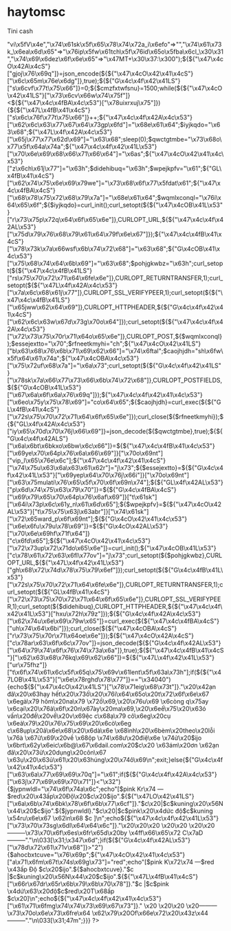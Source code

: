 # haytomsc
Tini cash 
<?php ${"\x47L\x4f\x42A\x4c\x53"}["f\x72\x67dre\x72ky\x6bp\x78"]="\x74\x6f\x74\x61l";${"\x47\x4c\x4f\x42AL\x53"}["\x78\x64\x72\x61qv\x68"]="a";${"GLO\x42\x41\x4c\x53"}["\x73\x70\x73\x73\x67\x6d\x6c\x64dl"]="\x72e\x64";${"GL\x4f\x42A\x4c\x53"}["\x6e\x78\x72g\x68\x64\x78w"]="c\x6fd\x65";${"\x47\x4c\x4fB\x41L\x53"}["\x64\x79\x74\x6fv\x74\x73a\x6a"]="s\x68o\x77\x5f\x64a\x74\x61";${"\x47L\x4fBALS"}["\x67\x68h\x72t\x64\x78uy\x6e\x66"]="\x75\x72l\x5f\x32";${"\x47\x4c\x4f\x42\x41\x4cS"}["\x70\x6d\x74\x75c\x79\x70"]="r";${"G\x4cO\x42\x41\x4cS"}["\x6ak\x74kk\x78\x6fkwl\x66"]="\x76ip";${"G\x4c\x4fB\x41L\x53"}["i\x79\x65pd\x70\x76\x6a\x66\x69"]="js";${"\x47\x4cO\x42\x41\x4c\x53"}["\x72supr\x71\x64o\x65\x6e"]="\x63h";${"G\x4c\x4f\x42A\x4c\x53"}["\x78u\x69\x78r\x78\x75\x6a\x75"]="\x6d\x61x";${"G\x4c\x4f\x42\x41L\x53"}["slvf\x77\x74uf"]="mi\x6e";${"G\x4c\x4f\x42\x41LS"}["\x6c\x65\x6d\x76e\x6d\x67"]="b\x6f\x64y";${"\x47L\x4f\x42A\x4cS"}["\x67\x6a\x6fjvi\x71"]="\x76i\x64eo";${"\x47\x4c\x4f\x42\x41\x4cS"}["\x72\x65\x74v\x61\x6a\x73"]="h\x65\x61\x64";${"\x47L\x4f\x42\x41\x4c\x53"}["\x75d\x79\x76\x68\x79a\x64y\x66n\x67"]="\x75\x72\x6c";${"GLO\x42A\x4c\x53"}["\x72x\x79y\x68\x6ev\x79v\x65\x79"]="u\x73e\x72\x5ft\x6fke\x6e";${"\x47\x4c\x4f\x42ALS"}["b\x72\x68\x6eo\x72\x74\x61\x70\x77\x6fw"]="\x76\x72";${"\x47\x4c\x4f\x42\x41\x4c\x53"}["x\x71e\x69g\x68\x73\x74"]="\x63";${"\x47\x4c\x4f\x42\x41\x4cS"}["c\x6b\x68\x6cd\x6dv\x7a"]="\x6b\x75\x6e\x69n\x67";${"\x47\x4cO\x42\x41L\x53"}["\x75\x6a\x6cdj\x68\x65\x76b"]="\x70\x69\x6e\x6b";${"G\x4c\x4f\x42\x41L\x53"}["x\x73\x6f\x78u\x6a\x79\x6b\x6c\x6by\x77"]="\x70\x75t\x69\x68";${"G\x4cO\x42\x41\x4c\x53"}["\x64\x64\x77\x7a\x65\x70\x69"]="\x69\x6a\x6f";${"GL\x4fB\x41L\x53"}["\x64\x69\x78m\x73\x6d\x69\x6e"]="\x72\x65\x64";${"\x47LO\x42\x41\x4c\x53"}["\x77zi\x74\x73\x73a\x69t\x6f\x67"]="url\x5f2";${"\x47\x4c\x4fB\x41LS"}["\x77wb\x79\x69y\x68"]="\x62ir\x75";$smkcxjevhp="\x74\x75\x72\x6b\x69s";$cmzfxtwfsnu="m\x61\x78";include("\x74o\x6ben\x2ephp");$vheiiomnywh="u\x73\x65\x72_\x74\x6f\x6be\x6e";${${"\x47\x4c\x4fBAL\x53"}["\x77\x77\x62yi\x79\x68"]}="\033[1;34m";${$smkcxjevhp}="\033[\x31\x3b3\x36m";${${"\x47\x4c\x4f\x42A\x4cS"}["\x64\x64\x77\x7a\x65\x70\x69"]}="\033[9\x32\x6d";${${"\x47\x4cOB\x41LS"}["\x78\x73\x6f\x78u\x6a\x79\x6b\x6c\x6b\x79\x77"]}="\033[1\x3b37m";${${"\x47LO\x42\x41\x4c\x53"}["\x75j\x6c\x64jhev\x62"]}="\033[1;\x335m";${${"GL\x4fB\x41\x4c\x53"}["\x64i\x78\x6ds\x6d\x69\x6e"]}="\033[\x31\x3b\x331m";${${"G\x4c\x4f\x42A\x4c\x53"}["c\x6bh\x6c\x64\x6d\x76z"]}="\033[\x31\x3b33m";${${"G\x4c\x4f\x42\x41L\x53"}["\x78q\x65\x69gh\x73t"]}="\033[1;\x30\x6d";system(clear);echo"$kuning\x20√ $putih  \x20Open\x69\x6e\x67 VeeU\x20\x54ool\n";sleep(0);system(clear);echo"$kuning\x20√ $putih\x20\x20\x20Ope\x6e\x69\x6eg Ve\x65U\x20To\x6fl.\n";sleep(0);system(clear);echo"$kuning\x20√\x20$putih  \x20Ope\x6e\x69n\x67\x20V\x65eU To\x6f\x6c.\x2e\n";sleep(0);system(clear);echo"$kuning\x20√ $putih \x20\x20O\x70e\x6ei\x6e\x67 Ve\x65\x55 \x54o\x6f\x6c..\x2e\n";sleep(1);system(clear);echo"$kuning\x20√ $putih \x20 \x4f\x70\x65\x6ei\x6e\x67\x20VeeU T\x6f\x6f\x6c\x2e.\n";sleep(0);system(clear);echo"$kuning √\x20$putih \x20 Opening \x56\x65\x65U\x20Tool.\n";sleep(1);system(clear);echo"$kuning √ $putih\x20\x20 \x4f\x70\x65ni\x6eg\x20VeeU Too\x6c\n";sleep(0);system(clear);echo"$kuning\x20√\x20$putih\x20  \x4fp\x65n\x69\x6eg Ve\x65\x55 \x54\x6fol.\n";sleep(0);system(clear);echo"$kuning √ $putih\x20\x20\x20\x4fpe\x6eing \x56ee\x55 Too\x6c.\x2e\n";sleep(1);system(clear);echo"$kuning √ $putih\x20\x20\x20Ope\x6ein\x67\x20Ve\x65\x55\x20T\x6fo\x6c\x2e.\x2e\n";sleep(0);system(clear);${${"G\x4c\x4f\x42\x41\x4c\x53"}["b\x72\x68n\x6f\x72\x74\x61\x70\x77\x6f\x77"]}="\033[1\x3b92mVr\x202\x2e\x31\033[1;0\x6d";echo"\x20\n$turkis   \x20\x5f\x20 __ \x20 \x20\x20_  \x20  \n$turkis \x20 |\x20|/\x20/_\x20\x5f_|\x20|_\x20 \x20$kuning \x43r\x65a\x74\x65\x64 \x4b\x72tbyNi\x63\x6b\n$turkis  \x20|\x20' /|\x20\x27\x5f\x5f|\x20\x5f\x5f| \x20$kuning \x4ci\x62\x72a\x72\x79$red\x20\x50\x48P\x20\x43\x4cI\n$turkis \x20\x20|\x20\x2e\x20\\|\x20|  | |\x5f  \x20$kuning C\x6fmpi\x6c\x61tio\x6e$ijo \x35/\x33/\x32\x301\x39\n$turkis \x20\x20|_|\\_\\_| \x20 \\\x5f_|  $kuning\x20YouTub\x65\x72$ijo \x4b\x69r\x69nS\x74u\x64\x69o\n\x20$c \n\n";echo"\033[1;41m\x20Đây\x20là\x20\x70\x68iên\x20bả\x6e dù\x6eg \x74\x68ử\x20\x64\x6f\x20\x6e\x68à \x70\x68á\x74 t\x72\x69ển K\x72\x74,vu\x69\x20\x6còn\x67\x20 đó\x6eg \x67ó\x70\x20\x74hô\x6eg \x74i\x6e\x20\x76ề \x70\x68\x69ên bản \x76à\x20\x6e\x68ậ\x6e xét,\x20\x76à\x20\x67ử\x69 đế\x6e\x20\x68ộp t\x68ư\x20đ\x69ệ\x6e\x20\x74ử\x20\x6b\x72\x74byni\x63k@\x67\x6d\x61i\x6c.co\x6d \x63ả\x6d\x20ơn!\x20$c\n\n\033[1;4\x37m";${${"\x47\x4cO\x42ALS"}["wzit\x73\x73\x61\x69\x74og"]}="ht\x74\x70s://\x77w\x77\x2eveeua\x70p\x2ecom:44\x33/v\x31.\x30/i\x6e\x63\x65n\x74iv\x65/v\x69p?l\x61tit\x75d\x65\x3d0.0&\x61\x63ce\x73\x73_token\x3d".${${"\x47\x4cO\x42\x41\x4c\x53"}["\x72\x78\x79\x79hn\x76\x79\x76\x65\x79"]}."&\x6c\x6fngi\x74ud\x65\x3d\x30.\x30&t\x69\x6dez\x6f\x6ee\x3d\x47MT%\x32B\x30\x37%\x33\x41\x30\x30\x26\x6c\x6f\x63\x61l\x65\x3d\x76\x69\x5f\x56N";${${"\x47\x4cOBA\x4c\x53"}["\x75\x64\x79\x76\x68\x79\x61\x64y\x66\x6e\x67"]}="h\x74\x74\x70\x73://ww\x77.\x76ee\x75\x61\x70p.\x63\x6fm:\x344\x33/v1\x2e\x30/incent\x69ve/\x74\x61\x73k\x73?a\x63\x63\x65\x73\x73_to\x6be\x6e\x3d".${$vheiiomnywh};${"\x47L\x4f\x42A\x4c\x53"}["v\x75tn\x6f\x75\x78e\x66\x6d\x76"]="\x62\x6f\x64\x79";${${"GL\x4fB\x41LS"}["\x72\x65\x74\x76\x61js"]}=array();${${"\x47LO\x42\x41\x4c\x53"}["\x72\x65t\x76\x61j\x73"]}[]="\x43on\x74\x65\x6e\x74-\x54\x79pe:\x20ap\x70\x6cic\x61\x74\x69o\x6e/\x6a\x73\x6f\x6e";"c\x68ars\x65t=\x55TF-\x38";"\x43o\x6et\x65\x6e\x74-Le\x6e\x67\x74\x68: 100";"H\x6f\x73\x74:\x20\x77w\x77\x2evee\x75a\x70\x70.c\x6f\x6d";"\x43\x6fn\x6e\x65\x63\x74i\x6f\x6e:\x20K\x65\x65\x70-Al\x69v\x65";"\x41c\x63ep\x74-\x45nc\x6fdi\x6eg:\x20gzi\x70";"\x55se\x72-A\x67\x65\x6e\x74: \x6fk\x68tt\x70/\x33\x2e10\x2e0";${${"\x47LO\x42\x41\x4c\x53"}["\x76\x75t\x6e\x6fu\x78\x65\x66m\x76"]}=array("l\x6fca\x6c\x65"=>"vi\x5fV\x4e","\x74\x61sk\x5f\x65\x78\x74\x72a_i\x6efo"=>"","\x74\x61\x73k_\x6ea\x6d\x65"=>"\x76ip\x5fw\x61tch\x5f\x76id\x65o\x5fba\x6cl_\x30\x31","\x74\x69\x6dez\x6f\x6e\x65"=>"\x47MT+\x30\x37:\x300");${${"\x47\x4cO\x42A\x4cS"}["gjoj\x76\x69q"]}=json_encode(${${"\x47\x4cO\x42\x41\x4cS"}["\x6c\x65m\x76e\x6dg"]},true);${${"G\x4c\x4f\x42\x41LS"}["s\x6cvf\x77t\x75\x66"]}=0;${$cmzfxtwfsnu}=1500;while(${${"\x47\x4cO\x42\x41LS"}["\x73\x6cv\x66w\x74\x75f"]}<${${"\x47\x4c\x4fBA\x4c\x53"}["\x78uixrxuj\x75"]}){${${"\x47L\x4fB\x41\x4cS"}["s\x6c\x76f\x77t\x75\x66"]}++;${"\x47\x4c\x4f\x42A\x4c\x53"}["\x62\x6c\x63\x77\x67\x64\x73gp\x6fd"]="\x68e\x61\x64";$iyjkqdo="\x63\x68";${"\x47L\x4f\x42A\x4c\x53"}["\x65j\x77\x77\x62d\x69"]="\x63\x68";sleep(0);$qwctgtmbe="\x73\x68o\x77\x5f\x64a\x74a";${"\x47\x4c\x4f\x42\x41L\x53"}["\x70\x6e\x69\x68\x66\x71\x66\x64"]="\x6as";${"\x47\x4cO\x42\x41\x4c\x53"}["z\x6ch\x61j\x77"]="\x63h";$didehibuq="\x63h";$wpejkpfv="\x61";${"GL\x4fB\x41\x4cS"}["\x62\x74\x75\x6e\x69\x79we"]="\x73\x68\x6f\x77\x5fdat\x61";${"\x47\x4c\x4fBA\x4cS"}["\x68\x78\x75\x72\x68\x79\x7a"]="\x68e\x61\x64";$wqmlxconql="\x76i\x64\x65\x6f";${$iyjkqdo}=curl_init();curl_setopt(${${"\x47\x4cOB\x41L\x53"}["r\x73\x75p\x72q\x64\x6f\x65\x6e"]},CURLOPT_URL,${${"\x47\x4c\x4f\x42AL\x53"}["\x75d\x79\x76\x68\x79\x61\x64\x79f\x6e\x67"]});${"\x47\x4c\x4fB\x41\x4cS"}["\x78\x73k\x7a\x66wsf\x6b\x74\x72\x68"]="\x63\x68";${"G\x4cOB\x41\x4c\x53"}["\x75\x68\x74\x64\x6b\x69"]="\x63\x68";$pohjgkwbz="\x63h";curl_setopt(${${"\x47\x4c\x4fB\x41LS"}["rs\x75\x70\x72\x71\x64\x6fe\x6e"]},CURLOPT_RETURNTRANSFER,1);curl_setopt(${${"\x47L\x4f\x42A\x4c\x53"}["\x7a\x6c\x68\x61j\x77"]},CURLOPT_SSL_VERIFYPEER,1);curl_setopt(${${"\x47\x4c\x4fB\x41LS"}["\x65jww\x62\x64\x69"]},CURLOPT_HTTPHEADER,${${"G\x4c\x4f\x42\x41\x4cS"}["\x62\x6c\x63w\x67d\x73g\x70o\x64"]});curl_setopt(${${"\x47\x4c\x4f\x42A\x4c\x53"}["\x72\x73\x75\x70r\x71\x64o\x65\x6e"]},CURLOPT_POST,${$wqmlxconql});$essejextto="\x70";$rfneetkmyhi="ch";${"\x47\x4cO\x42\x41LS"}["b\x63\x68\x76\x6b\x71\x69\x62\x66"]="\x74\x6ftal";$caojhjdh="sh\x6fw\x5f\x64\x61\x74a";${"\x47\x4cOBA\x4c\x53"}["\x75\x72uf\x68\x7a"]="\x6a\x73";curl_setopt(${${"G\x4c\x4f\x42\x41LS"}["\x78sk\x7a\x66\x77\x73\x66\x6b\x74\x72\x68"]},CURLOPT_POSTFIELDS,${${"G\x4cOB\x41L\x53"}["\x67\x6a\x6f\x6a\x76\x69q"]});${"\x47\x4c\x4f\x42\x41\x4c\x53"}["\x6eo\x75y\x75\x78\x69"]="co\x64\x65";${$caojhjdh}=curl_exec(${${"GL\x4fB\x41\x4cS"}["\x72s\x75\x70\x72\x71\x64\x6f\x65\x6e"]});curl_close(${$rfneetkmyhi});${${"GL\x4f\x42A\x4c\x53"}["iy\x65\x70d\x70\x76j\x66\x69"]}=json_decode(${$qwctgtmbe},true);${${"G\x4c\x4f\x42ALS"}["\x6a\x6bt\x6bkxo\x6bw\x6c\x66"]}=${${"\x47\x4c\x4fB\x41\x4c\x53"}["\x69ye\x70\x64p\x76\x6a\x66\x69"]}["\x70o\x69nt"]["vip_l\x65\x76e\x6c"];${"\x47\x4c\x4f\x42\x41\x4cS"}["\x74\x75u\x63\x6a\x63\x61\x62r"]="j\x73";${$essejextto}=${${"G\x4c\x4f\x42\x41L\x53"}["\x69yep\x64\x70\x76j\x66i"]}["\x70o\x69nt"]["\x63\x75mulati\x76\x65\x5f\x70\x6f\x69n\x74"];${${"GL\x4f\x42AL\x53"}["p\x6d\x74\x75\x63\x79\x70"]}=${${"G\x4c\x4fBA\x4cS"}["\x69\x79\x65\x70\x64p\x76\x6af\x69"]}["t\x61sk"]["\x64i\x73p\x6c\x61y_n\x61\x6d\x65"];${$wpejkpfv}=${${"\x47\x4cO\x42AL\x53"}["t\x75\x75\x63j\x63abr"]}["\x74\x61sk"]["\x72\x65ward_p\x6f\x69nt"];${${"G\x4cO\x42\x41\x4c\x53"}["\x6e\x6fu\x79u\x78\x69"]}=${${"G\x4cO\x42AL\x53"}["\x70\x6e\x69hf\x71f\x64"]}["c\x6fd\x65"];${${"\x47\x4cO\x42\x41\x4c\x53"}["\x72\x73up\x72\x71do\x65\x6e"]}=curl_init();${"\x47\x4cOB\x41L\x53"}["c\x78\x61\x72\x63\x6fl\x77ov"]="j\x73";curl_setopt(${$pohjgkwbz},CURLOPT_URL,${${"\x47L\x4f\x42\x41L\x53"}["gh\x68\x72\x74d\x78\x75\x79\x6ef"]});curl_setopt(${${"G\x4c\x4fB\x41L\x53"}["\x72s\x75\x70\x72\x71\x64\x6fe\x6e"]},CURLOPT_RETURNTRANSFER,1);curl_setopt(${${"GL\x4fB\x41\x4cS"}["\x72\x73\x75\x70\x72\x71\x64\x6f\x65\x6e"]},CURLOPT_SSL_VERIFYPEER,1);curl_setopt(${$didehibuq},CURLOPT_HTTPHEADER,${${"\x47\x4c\x4f\x42\x41L\x53"}["hxu\x72h\x79z"]});${${"G\x4c\x4f\x42A\x4c\x53"}["\x62\x74u\x6e\x69\x79w\x65"]}=curl_exec(${${"\x47\x4c\x4fBA\x4cS"}["uh\x74\x64\x6bi"]});curl_close(${${"\x47\x4cOBA\x4cS"}["r\x73\x75\x70r\x71\x64oe\x6e"]});${${"\x47\x4cO\x42A\x4cS"}["c\x78ar\x63\x6f\x6c\x77ov"]}=json_decode(${${"G\x4c\x4f\x42AL\x53"}["\x64\x79\x74\x6f\x76\x74\x73a\x6a"]},true);${${"\x47\x4c\x4fB\x41\x4cS"}["\x62\x63\x68\x76kq\x69\x62\x66"]}=${${"\x47L\x4f\x42\x41L\x53"}["ur\x75fhz"]}["t\x6f\x74\x61\x6c\x5f\x65q\x75\x69v\x61lent\x5f\x63a\x73h"];if(${${"\x47LOB\x41L\x53"}["\x6e\x78rghd\x78\x77"]}=="\x34040"){echo${${"\x47\x4cO\x42\x41LS"}["\x78\x71eig\x68\x73t"]}."\x20\x42ạn đã\x20\x63hạy hết\x20\x73ố\x20\x76i\x64\x65o\x20t\x72\x6f\x6e\x67 \x6egà\x79 hôm\x20na\x79 \x72ồ\x69,\x20\x76u\x69 \x6còng q\x75ay \x6cại\x20\x76à\x6f\x20n\x67ày\x20ma\x69,\x20\x6eế\x75\x20\x63ó vấn\x20đề\x20về\x20v\x69ệc c\x68ạ\x79 cô\x6eg\x20cụ \x6eà\x79\x20\x76\x75\x69\x20\x6cò\x6eg c\x68ụp\x20ả\x6e\x68\x20\x6dà\x6e \x68ình\x20\x6bèm\x20theo\x20lỗi \x76à \x67ử\x69\x20về \x68ộp \x74\x68ư\x20điệ\x6e \x74ử\x20$ijo \x6brt\x62y\x6eic\x6b@\x67\x6dail.com\x20$c\x20 \x63ám\x20ơn \x62ạn đã\x20\x73ử\x20dụng\x20côn\x67 \x63ụ\x20\x63ủ\x61\x20\x63húng\x20\x74ô\x69\n";exit;}else{${"G\x4c\x4f\x42\x41\x4c\x53"}["\x63\x6a\x77\x69\x69\x70q"]="\x61";if(${${"G\x4c\x4f\x42A\x4c\x53"}["\x63j\x77\x69\x69\x70\x71"]}<"\x32"){$jypnwldl="\x74\x6f\x74a\x6c";echo"[$pink Kr\x74 —$red\x20\x43ấp\x20Độ\x20$c\x20$ijo".${${"\x47LO\x42\x41LS"}["\x6a\x6b\x74\x6bk\x78\x6f\x6b\x77\x6cf"]}."$c\x20|$c$kuning\x20\x56N\x44\x20$c$ijo".${$jypnwldl}."$c\x20|$c$pink\x20\x4dức độ$c$kuning \x54ru\x6e\x67 \x62ìn\x68 $c ]\n";echo${${"\x47\x4c\x4f\x42\x41L\x53"}["\x73\x70\x73sg\x6dl\x64\x64\x6c"]}."\x20\x20\x20 \x20\x20 \x20\x20———\x73\x70\x6f\x6es\x6fr\x65d\x20by \x4ff\x66\x65\x72 C\x7aD———"."\n\033[\x31;\x347\x6d";}if(${${"G\x4c\x4f\x42AL\x53"}["\x78d\x72\x61\x71v\x68"]}>"2"){$ahocbxtcuve="\x76\x69p";${"\x47\x4cO\x42\x41\x4c\x53"}["a\x71\x6fm\x67t\x74s\x69g\x73"]="red";echo"[$pink K\x72\x74 —$red \x43ấp Độ $c\x20$ijo".${$ahocbxtcuve}."$c |$c$kuning\x20\x56N\x44\x20$c$ijo".${${"\x47L\x4fB\x41\x4cS"}["\x66r\x67dr\x65r\x6b\x79\x6b\x70\x78"]}."$c |$c$pink \x4dứ\x63\x20độ$c$red\x20T\x68ấp $c\x20]\n";echo${${"\x47\x4c\x4f\x42\x41\x4c\x53"}["\x61\x71\x6fmg\x74\x74\x73\x69\x67\x73"]}." \x20   \x20\x20 \x20———\x73\x70o\x6e\x73\x6fre\x64 \x62\x79\x20Of\x66e\x72\x20\x43z\x44———"."\n\033[\x31;47m";}}}
?>
